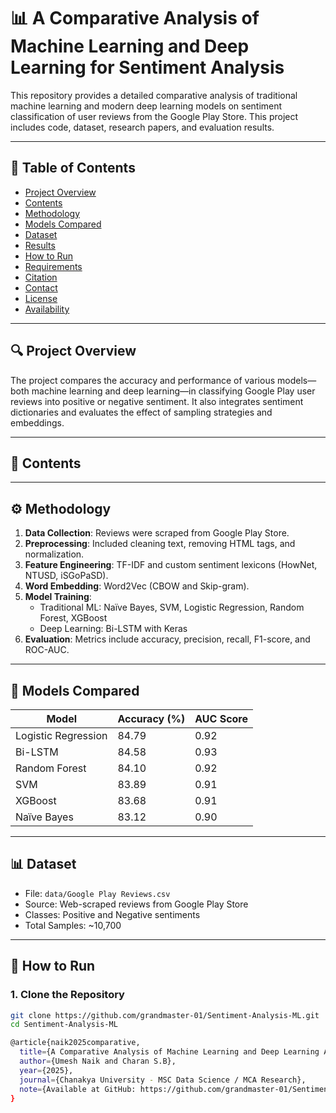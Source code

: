 # 📊 A Comparative Analysis of Machine Learning and Deep Learning for Sentiment Analysis

This repository provides a detailed comparative analysis of traditional machine learning and modern deep learning models on sentiment classification of user reviews from the Google Play Store. This project includes code, dataset, research papers, and evaluation results.

---

## 📝 Table of Contents

- [Project Overview](#project-overview)
- [Contents](#contents)
- [Methodology](#methodology)
- [Models Compared](#models-compared)
- [Dataset](#dataset)
- [Results](#results)
- [How to Run](#how-to-run)
- [Requirements](#requirements)
- [Citation](#citation)
- [Contact](#contact)
- [License](#license)
- [Availability](#availability)

---

## 🔍 Project Overview

The project compares the accuracy and performance of various models—both machine learning and deep learning—in classifying Google Play user reviews into positive or negative sentiment. It also integrates sentiment dictionaries and evaluates the effect of sampling strategies and embeddings.

---

## 📂 Contents


---

## ⚙️ Methodology

1. **Data Collection**: Reviews were scraped from Google Play Store.
2. **Preprocessing**: Included cleaning text, removing HTML tags, and normalization.
3. **Feature Engineering**: TF-IDF and custom sentiment lexicons (HowNet, NTUSD, iSGoPaSD).
4. **Word Embedding**: Word2Vec (CBOW and Skip-gram).
5. **Model Training**:
   - Traditional ML: Naïve Bayes, SVM, Logistic Regression, Random Forest, XGBoost
   - Deep Learning: Bi-LSTM with Keras
6. **Evaluation**: Metrics include accuracy, precision, recall, F1-score, and ROC-AUC.

---

## 🧠 Models Compared

| Model              | Accuracy (%) | AUC Score |
|-------------------|--------------|-----------|
| Logistic Regression | 84.79       | 0.92      |
| Bi-LSTM             | 84.58       | 0.93      |
| Random Forest       | 84.10       | 0.92      |
| SVM                 | 83.89       | 0.91      |
| XGBoost             | 83.68       | 0.91      |
| Naïve Bayes         | 83.12       | 0.90      |

---

## 📊 Dataset

- File: `data/Google Play Reviews.csv`
- Source: Web-scraped reviews from Google Play Store
- Classes: Positive and Negative sentiments
- Total Samples: ~10,700

---

## 🚀 How to Run

### 1. Clone the Repository

```bash
git clone https://github.com/grandmaster-01/Sentiment-Analysis-ML.git
cd Sentiment-Analysis-ML

@article{naik2025comparative,
  title={A Comparative Analysis of Machine Learning and Deep Learning Approaches for Sentiment Classification on Google Play Reviews},
  author={Umesh Naik and Charan S.B},
  year={2025},
  journal={Chanakya University - MSC Data Science / MCA Research},
  note={Available at GitHub: https://github.com/grandmaster-01/Sentiment-Analysis-ML}
}


